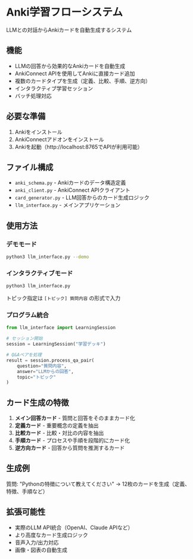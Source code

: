 # Anki学習フローシステム

LLMとの対話からAnkiカードを自動生成するシステム

## 機能

- LLMの回答から効果的なAnkiカードを自動生成
- AnkiConnect APIを使用してAnkiに直接カード追加
- 複数のカードタイプを生成（定義、比較、手順、逆方向）
- インタラクティブ学習セッション
- バッチ処理対応

## 必要な準備

1. Ankiをインストール
2. AnkiConnectアドオンをインストール
3. Ankiを起動（http://localhost:8765でAPIが利用可能）

## ファイル構成

- `anki_schema.py` - Ankiカードのデータ構造定義
- `anki_client.py` - AnkiConnect APIクライアント
- `card_generator.py` - LLM回答からのカード生成ロジック
- `llm_interface.py` - メインアプリケーション

## 使用方法

### デモモード
```bash
python3 llm_interface.py --demo
```

### インタラクティブモード
```bash
python3 llm_interface.py
```

トピック指定は `[トピック] 質問内容` の形式で入力

### プログラム統合
```python
from llm_interface import LearningSession

# セッション開始
session = LearningSession("学習デッキ")

# Q&Aペアを処理
result = session.process_qa_pair(
    question="質問内容",
    answer="LLMからの回答",
    topic="トピック"
)
```

## カード生成の特徴

1. **メイン回答カード** - 質問と回答をそのままカード化
2. **定義カード** - 重要概念の定義を抽出
3. **比較カード** - 比較・対比の内容を抽出
4. **手順カード** - プロセスや手順を段階的にカード化
5. **逆方向カード** - 回答から質問を推測するカード

## 生成例

質問: "Pythonの特徴について教えてください"
→ 12枚のカードを生成（定義、特徴、手順など）

## 拡張可能性

- 実際のLLM API統合（OpenAI、Claude APIなど）
- より高度なカード生成ロジック
- 音声入力/出力対応
- 画像・図表の自動生成